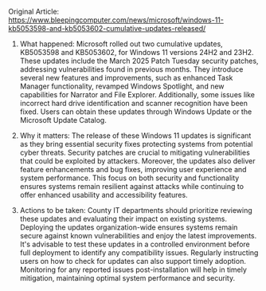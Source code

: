 Original Article: https://www.bleepingcomputer.com/news/microsoft/windows-11-kb5053598-and-kb5053602-cumulative-updates-released/

1. What happened:
Microsoft rolled out two cumulative updates, KB5053598 and KB5053602, for Windows 11 versions 24H2 and 23H2. These updates include the March 2025 Patch Tuesday security patches, addressing vulnerabilities found in previous months. They introduce several new features and improvements, such as enhanced Task Manager functionality, revamped Windows Spotlight, and new capabilities for Narrator and File Explorer. Additionally, some issues like incorrect hard drive identification and scanner recognition have been fixed. Users can obtain these updates through Windows Update or the Microsoft Update Catalog.

2. Why it matters:
The release of these Windows 11 updates is significant as they bring essential security fixes protecting systems from potential cyber threats. Security patches are crucial to mitigating vulnerabilities that could be exploited by attackers. Moreover, the updates also deliver feature enhancements and bug fixes, improving user experience and system performance. This focus on both security and functionality ensures systems remain resilient against attacks while continuing to offer enhanced usability and accessibility features.

3. Actions to be taken:
County IT departments should prioritize reviewing these updates and evaluating their impact on existing systems. Deploying the updates organization-wide ensures systems remain secure against known vulnerabilities and enjoy the latest improvements. It's advisable to test these updates in a controlled environment before full deployment to identify any compatibility issues. Regularly instructing users on how to check for updates can also support timely adoption. Monitoring for any reported issues post-installation will help in timely mitigation, maintaining optimal system performance and security.